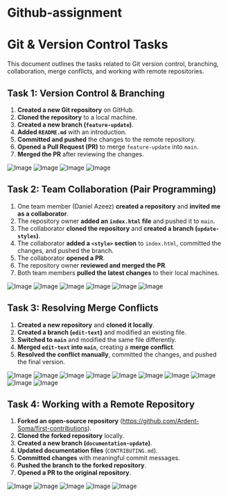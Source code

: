 # Github-assignment

# Git & Version Control Tasks

This document outlines the tasks related to Git version control, branching, collaboration, merge conflicts, and working with remote repositories.

## **Task 1: Version Control & Branching**
1. **Created a new Git repository** on GitHub.
2. **Cloned the repository** to a local machine.
3. **Created a new branch (`feature-update`)**.
4. **Added `README.md`** with an introduction.
5. **Committed and pushed** the changes to the remote repository.
6. **Opened a Pull Request (PR)** to merge `feature-update` into `main`.
7. **Merged the PR** after reviewing the changes.

![Image](https://github.com/user-attachments/assets/1e61a16c-ac41-4dba-a628-f8bace26fe7c)
![Image](https://github.com/user-attachments/assets/d56972df-60e0-4785-8adc-8f104367132f)
![Image](https://github.com/user-attachments/assets/2cf709f2-7eee-44be-89ba-0ad045cd278c)
![Image](https://github.com/user-attachments/assets/17917777-062e-4963-adb9-016d2ed5e301)



## **Task 2: Team Collaboration (Pair Programming)**
1. One team member (Daniel Azeez) **created a repository** and **invited me as a collaborator**.
2. The repository owner **added an `index.html` file** and pushed it to `main`.
3. The collaborator **cloned the repository** and **created a branch (`update-styles`)**.
4. The collaborator **added a `<style>` section** to `index.html`, committed the changes, and pushed the branch.
5. The collaborator **opened a PR**.
6. The repository owner **reviewed and merged the PR**.
7. Both team members **pulled the latest changes** to their local machines.

![Image](https://github.com/user-attachments/assets/e0277d9a-3bc9-4ccf-bd67-8c97d0e2c6f3)
![Image](https://github.com/user-attachments/assets/da3e48d3-65b6-465b-ad61-51da40dddf8f)
![Image](https://github.com/user-attachments/assets/ecb272a1-2380-48f7-a4ca-ff9bd250296b)
![Image](https://github.com/user-attachments/assets/49bb704e-2263-4b91-b4b7-2c2e4e8b5426)
![Image](https://github.com/user-attachments/assets/df109209-6c30-48c0-b9de-f24ad16625b0)
![Image](https://github.com/user-attachments/assets/aaf63334-f266-4fbf-9192-be86029efa5b)

## **Task 3: Resolving Merge Conflicts**
1. **Created a new repository** and **cloned it locally**.
2. **Created a branch (`edit-text`)** and modified an existing file.
3. **Switched to `main`** and modified the same file differently.
4. **Merged `edit-text` into `main`**, creating a **merge conflict**.
5. **Resolved the conflict manually**, committed the changes, and pushed the final version.

![Image](https://github.com/user-attachments/assets/b0cffd8e-a4dd-4dca-b5c8-a418f1dcfb3e)
![Image](https://github.com/user-attachments/assets/1dd7ff8f-a0d9-499c-8f47-2652bd3a2153)
![Image](https://github.com/user-attachments/assets/3cde341b-8ae2-4ad1-abed-5a125e4d6e3e)
![Image](https://github.com/user-attachments/assets/c576d02d-3e9d-4364-93ff-ccec6cf7b801)
![Image](https://github.com/user-attachments/assets/e0f450d7-a49e-4c1e-8723-c913d7be6721)
![Image](https://github.com/user-attachments/assets/7ffea08a-c544-463a-9ed3-5aba760cc447)
![Image](https://github.com/user-attachments/assets/16b6c291-07fe-4b38-931f-6f41b7ae843e)
![Image](https://github.com/user-attachments/assets/78d8eb3e-f756-44b4-a509-6896f12e1be4)
![Image](https://github.com/user-attachments/assets/9e735168-4905-4e6b-9e6d-45b137c346bb)
![Image](https://github.com/user-attachments/assets/9a56e686-ab7c-4656-b53b-b2e43b37fd2c)

## **Task 4: Working with a Remote Repository**
1. **Forked an open-source repository** (https://github.com/Ardent-Soma/first-contributions).
2. **Cloned the forked repository** locally.
3. **Created a new branch (`documentation-update`)**.
4. **Updated documentation files** (`CONTRIBUTING.md`).
5. **Committed changes** with meaningful commit messages.
6. **Pushed the branch to the forked repository**.
7. **Opened a PR to the original repository**.

![Image](https://github.com/user-attachments/assets/8e476fd9-4741-44ea-8dff-b28c5edd93b6)
![Image](https://github.com/user-attachments/assets/a314d3d9-de5c-4a1d-95ba-fd4ca06a84ad)
![Image](https://github.com/user-attachments/assets/ea5316dc-50dd-4ce8-b9d6-8b487c9d5403)
![Image](https://github.com/user-attachments/assets/119b6a55-912f-4aa8-8618-ba694fe4092a)
![Image](https://github.com/user-attachments/assets/7e94a588-281d-4a99-a6e4-05bd45c361d2)
